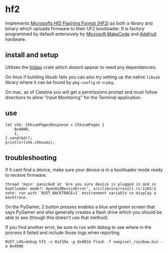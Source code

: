 # hf2
Implements [Microsofts HID Flashing Format (HF2)](https://github.com/microsoft/uf2/blob/86e101e3a282553756161fe12206c7a609975e70/hf2.md) as both a library and binary which uploads firmware to their UF2 bootloader. It is factory programmed by default extensively by [Microsoft MakeCode](https://www.microsoft.com/en-us/makecode) and [Adafruit](https://www.microsoft.com/en-us/makecode) hardware.

## install and setup

Utilizes the [hidapi](https://crates.io/crates/hidapi) crate which doesnt appear to need any dependencies.

On linux if building libusb fails you can also try setting up the native `libusb` library where it can be found by `pkg-config` or `vcpkg`.

On mac, as of Catalina you will get a permissions prompt and must follow directions to allow "Input Monitoring" for the Terminal application. 

## use

```
let chk: ChksumPagesResponse = ChksumPages {
    0x4000,
    1,
}.send(&d)?;
println!(chk.chksums);
```

## troubleshooting

If it cant find a device, make sure your device is in a bootloader mode ready to receive firmware.
```
thread 'main' panicked at 'Are you sure device is plugged in and in bootloader mode?: OpenHidDeviceError', src/libcore/result.rs:1165:5
note: run with `RUST_BACKTRACE=1` environment variable to display a backtrace.
```
On the PyGamer, 2 button presses enables a blue and green screen that says PyGamer and also generally creates a flash drive which you should be able to see (though this doesn't use that method).

If you find another error, be sure to run with debug to see where in the process it failed and include those logs when reporting
```
RUST_LOG=debug hf2 -v 0x239a -p 0x003d flash -f neopixel_rainbow.bin -a 0x4000
```
